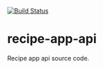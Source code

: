[![Build Status](https://travis-ci.org/Behzadb/recipe-app-api.svg?branch=master)](https://travis-ci.org/Behzadb/recipe-app-api)
<br />

# recipe-app-api
Recipe app api source code.
